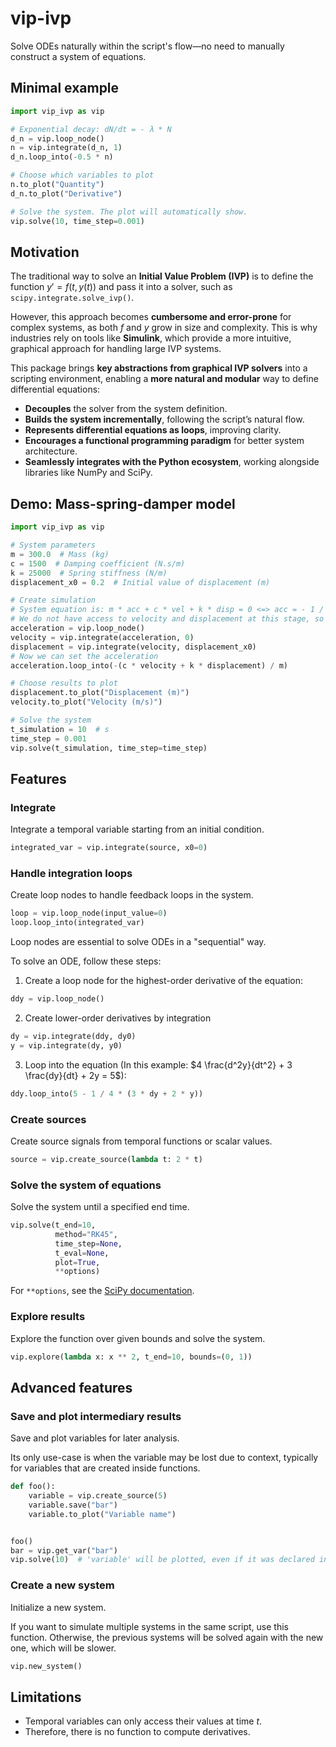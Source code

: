 # vip-ivp

Solve ODEs naturally within the script's flow—no need to manually construct a system of equations.

## Minimal example

```python
import vip_ivp as vip

# Exponential decay: dN/dt = - λ * N
d_n = vip.loop_node()
n = vip.integrate(d_n, 1)
d_n.loop_into(-0.5 * n)

# Choose which variables to plot
n.to_plot("Quantity")
d_n.to_plot("Derivative")

# Solve the system. The plot will automatically show.
vip.solve(10, time_step=0.001)
```

## Motivation

The traditional way to solve an **Initial Value Problem (IVP)** is to define the function  $y'=f(t,y(t))$  and pass it
into a solver, such as `scipy.integrate.solve_ivp()`.

However, this approach becomes **cumbersome and error-prone** for complex systems, as both $f$ and $y$ grow in size and
complexity. This is why industries rely on tools like **Simulink**, which provide a more intuitive, graphical approach
for handling large IVP systems.

This package brings **key abstractions from graphical IVP solvers** into a scripting environment, enabling a **more
natural and modular** way to define differential equations:

- **Decouples** the solver from the system definition.
- **Builds the system incrementally**, following the script’s natural flow.
- **Represents differential equations as loops**, improving clarity.
- **Encourages a functional programming paradigm** for better system architecture.
- **Seamlessly integrates with the Python ecosystem**, working alongside libraries like NumPy and SciPy.

## Demo: Mass-spring-damper model

```python
import vip_ivp as vip

# System parameters
m = 300.0  # Mass (kg)
c = 1500  # Damping coefficient (N.s/m)
k = 25000  # Spring stiffness (N/m)
displacement_x0 = 0.2  # Initial value of displacement (m)

# Create simulation
# System equation is: m * acc + c * vel + k * disp = 0 <=> acc = - 1 / m * (c * vel + k * disp)
# We do not have access to velocity and displacement at this stage, so we create a loop node.
acceleration = vip.loop_node()
velocity = vip.integrate(acceleration, 0)
displacement = vip.integrate(velocity, displacement_x0)
# Now we can set the acceleration
acceleration.loop_into(-(c * velocity + k * displacement) / m)

# Choose results to plot
displacement.to_plot("Displacement (m)")
velocity.to_plot("Velocity (m/s)")

# Solve the system
t_simulation = 10  # s
time_step = 0.001
vip.solve(t_simulation, time_step=time_step)
```

## Features

### Integrate

Integrate a temporal variable starting from an initial condition.

```python
integrated_var = vip.integrate(source, x0=0)
```

### Handle integration loops

Create loop nodes to handle feedback loops in the system.

```python
loop = vip.loop_node(input_value=0)
loop.loop_into(integrated_var)
```

Loop nodes are essential to solve ODEs in a "sequential" way.

To solve an ODE, follow these steps:

1. Create a loop node for the highest-order derivative of the equation:

```python
ddy = vip.loop_node()
```

2. Create lower-order derivatives by integration

```python
dy = vip.integrate(ddy, dy0)
y = vip.integrate(dy, y0)
```

3. Loop into the equation (In this example: $4 \frac{d^2y}{dt^2} + 3 \frac{dy}{dt} + 2y = 5$):

```python
ddy.loop_into(5 - 1 / 4 * (3 * dy + 2 * y))
```

### Create sources

Create source signals from temporal functions or scalar values.

```python
source = vip.create_source(lambda t: 2 * t)
```

### Solve the system of equations

Solve the system until a specified end time.

```python
vip.solve(t_end=10,
          method="RK45",
          time_step=None,
          t_eval=None,
          plot=True,
          **options)
```

For `**options`, see
the [SciPy documentation](https://docs.scipy.org/doc/scipy/reference/generated/scipy.integrate.solve_ivp.html).

### Explore results

Explore the function over given bounds and solve the system.

```python
vip.explore(lambda x: x ** 2, t_end=10, bounds=(0, 1))
```

## Advanced features

### Save and plot intermediary results

Save and plot variables for later analysis.

Its only use-case is when the variable may be lost due to context, typically for variables that are created inside
functions.

```python
def foo():
    variable = vip.create_source(5)
    variable.save("bar")
    variable.to_plot("Variable name")


foo()
bar = vip.get_var("bar")
vip.solve(10)  # 'variable' will be plotted, even if it was declared in a function.
```

### Create a new system

Initialize a new system.

If you want to simulate multiple systems in the same script, use this function. Otherwise, the previous systems will be
solved again with the new one, which will be slower.

```python
vip.new_system()
```

## Limitations

- Temporal variables can only access their values at time $t$.
- Therefore, there is no function to compute derivatives.
